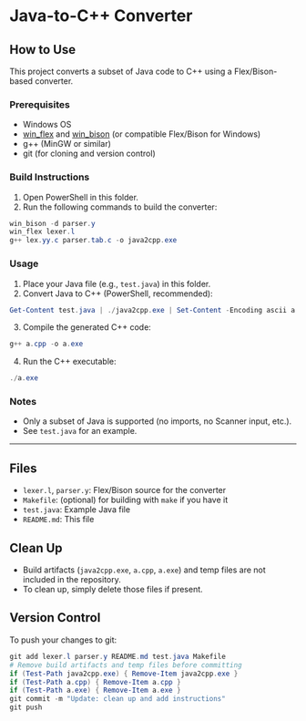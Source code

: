 # Java-to-C++ Converter

## How to Use

This project converts a subset of Java code to C++ using a Flex/Bison-based converter.

### Prerequisites
- Windows OS
- [win_flex](https://github.com/lexxmark/winflexbison) and [win_bison](https://github.com/lexxmark/winflexbison) (or compatible Flex/Bison for Windows)
- g++ (MinGW or similar)
- git (for cloning and version control)

### Build Instructions
1. Open PowerShell in this folder.
2. Run the following commands to build the converter:

```powershell
win_bison -d parser.y
win_flex lexer.l
g++ lex.yy.c parser.tab.c -o java2cpp.exe
```

### Usage
1. Place your Java file (e.g., `test.java`) in this folder.
2. Convert Java to C++ (PowerShell, recommended):

```powershell
Get-Content test.java | ./java2cpp.exe | Set-Content -Encoding ascii a.cpp
```

3. Compile the generated C++ code:

```powershell
g++ a.cpp -o a.exe
```

4. Run the C++ executable:

```powershell
./a.exe
```

### Notes
- Only a subset of Java is supported (no imports, no Scanner input, etc.).
- See `test.java` for an example.

---

## Files
- `lexer.l`, `parser.y`: Flex/Bison source for the converter
- `Makefile`: (optional) for building with `make` if you have it
- `test.java`: Example Java file
- `README.md`: This file

## Clean Up
- Build artifacts (`java2cpp.exe`, `a.cpp`, `a.exe`) and temp files are not included in the repository.
- To clean up, simply delete those files if present.

## Version Control
To push your changes to git:

```powershell
git add lexer.l parser.y README.md test.java Makefile
# Remove build artifacts and temp files before committing
if (Test-Path java2cpp.exe) { Remove-Item java2cpp.exe }
if (Test-Path a.cpp) { Remove-Item a.cpp }
if (Test-Path a.exe) { Remove-Item a.exe }
git commit -m "Update: clean up and add instructions"
git push
```
